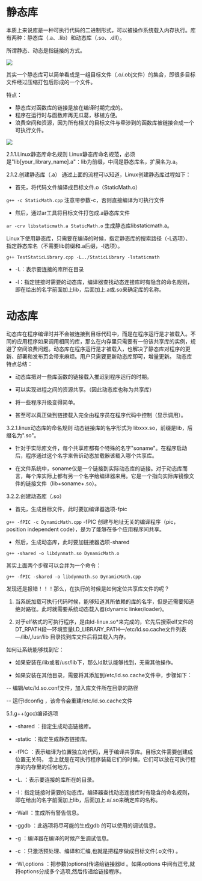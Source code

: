 # 静态库

本质上来说库是一种可执行代码的二进制形式，可以被操作系统载入内存执行。库有两种：静态库（.a、.lib）和动态库（.so、.dll）。

所谓静态、动态是指链接的方式。

![](https://www.runoob.com/wp-content/uploads/2015/05/16201601-66b55a2f0ec74c5b8a773a0e1904e812.png)

其实一个静态库可以简单看成是一组目标文件（.o/.obj文件）的集合，即很多目标文件经过压缩打包后形成的一个文件。

特点：

- 静态库对函数库的链接是放在编译时期完成的。
- 程序在运行时与函数库再无瓜葛，移植方便。
- 浪费空间和资源，因为所有相关的目标文件与牵涉到的函数库被链接合成一个可执行文件。

![](https://www.runoob.com/wp-content/uploads/2015/05/16201602-e0b2900a915d4dce8b4af5153c8b2d72.png)

2.1.1.Linux静态库命名规则
Linux静态库命名规范，必须是"lib[your_library_name].a"：lib为前缀，中间是静态库名，扩展名为.a。

2.1.2.创建静态库（.a）
通过上面的流程可以知道，Linux创建静态库过程如下：

- 首先，将代码文件编译成目标文件.o（StaticMath.o）

`g++ -c StaticMath.cpp`
注意带参数-c，否则直接编译为可执行文件

- 然后，通过ar工具将目标文件打包成.a静态库文件

`ar -crv libstaticmath.a StaticMath.o`
生成静态库libstaticmath.a。

Linux下使用静态库，只需要在编译的时候，指定静态库的搜索路径（-L选项）、指定静态库名（不需要lib前缀和.a后缀，-l选项）。

`g++ TestStaticLibrary.cpp -L../StaticLibrary -lstaticmath`

- -L：表示要连接的库所在目录

- -l：指定链接时需要的动态库，编译器查找动态连接库时有隐含的命名规则，即在给出的名字前面加上lib，后面加上.a或.so来确定库的名称。

# 动态库

动态库在程序编译时并不会被连接到目标代码中，而是在程序运行是才被载入。不同的应用程序如果调用相同的库，那么在内存里只需要有一份该共享库的实例，规避了空间浪费问题。动态库在程序运行是才被载入，也解决了静态库对程序的更新、部署和发布页会带来麻烦。用户只需要更新动态库即可，增量更新。
动态库特点总结：

- 动态库把对一些库函数的链接载入推迟到程序运行的时期。

- 可以实现进程之间的资源共享。（因此动态库也称为共享库）

- 将一些程序升级变得简单。

- 甚至可以真正做到链接载入完全由程序员在程序代码中控制（显示调用）。

3.2.1.linux动态库的命名规则
动态链接库的名字形式为 libxxx.so，前缀是lib，后缀名为".so"。

- 针对于实际库文件，每个共享库都有个特殊的名字"soname"。在程序启动后，程序通过这个名字来告诉动态加载器该载入哪个共享库。

- 在文件系统中，soname仅是一个链接到实际动态库的链接。对于动态库而言，每个库实际上都有另一个名字给编译器来用。它是一个指向实际库镜像文件的链接文件（lib+soname+.so）。

3.2.2.创建动态库（.so）

- 首先，生成目标文件，此时要加编译器选项-fpic

`g++ -fPIC -c DynamicMath.cpp`
-fPIC 创建与地址无关的编译程序（pic，position independent code），是为了能够在多个应用程序间共享。

- 然后，生成动态库，此时要加链接器选项-shared

`g++ -shared -o libdynmath.so DynamicMath.o`

其实上面两个步骤可以合并为一个命令：

`g++ -fPIC -shared -o libdynmath.so DynamicMath.cpp`

发现还是报错！！！那么，在执行的时候是如何定位共享库文件的呢？

1) 当系统加载可执行代码时候，能够知道其所依赖的库的名字，但是还需要知道绝对路径。此时就需要系统动态载入器(dynamic linker/loader)。

2) 对于elf格式的可执行程序，是由ld-linux.so*来完成的，它先后搜索elf文件的 DT_RPATH段—环境变量LD_LIBRARY_PATH—/etc/ld.so.cache文件列表—/lib/,/usr/lib 目录找到库文件后将其载入内存。

如何让系统能够找到它：

- 如果安装在/lib或者/usr/lib下，那么ld默认能够找到，无需其他操作。

- 如果安装在其他目录，需要将其添加到/etc/ld.so.cache文件中，步骤如下：

--  编辑/etc/ld.so.conf文件，加入库文件所在目录的路径

--  运行ldconfig ，该命令会重建/etc/ld.so.cache文件

5.1.g++(gcc)编译选项
-  -shared ：指定生成动态链接库。

-  -static ：指定生成静态链接库。

-  -fPIC ：表示编译为位置独立的代码，用于编译共享库。目标文件需要创建成位置无关码， 念上就是在可执行程序装载它们的时候，它们可以放在可执行程序的内存里的任何地方。

-  -L. ：表示要连接的库所在的目录。

-  -l：指定链接时需要的动态库。编译器查找动态连接库时有隐含的命名规则，即在给出的名字前面加上lib，后面加上.a/.so来确定库的名称。

-  -Wall ：生成所有警告信息。

-  -ggdb ：此选项将尽可能的生成gdb 的可以使用的调试信息。

-  -g ：编译器在编译的时候产生调试信息。

-  -c ：只激活预处理、编译和汇编,也就是把程序做成目标文件(.o文件) 。

-  -Wl,options ：把参数(options)传递给链接器ld 。如果options 中间有逗号,就将options分成多个选项,然后传递给链接程序。
